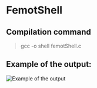 # FemotShell
## Compilation command
>gcc -o shell femotShell.c

## Example of the output:
![Example of the output](../shellOtput.png "Example of the output")